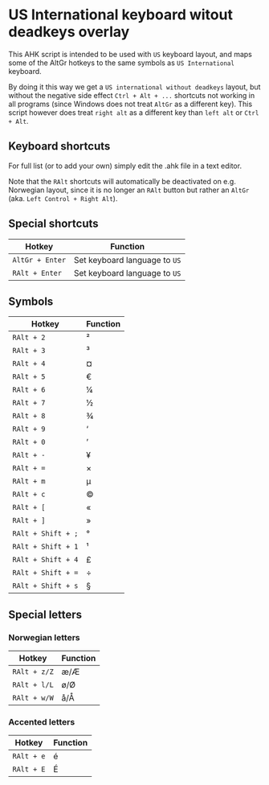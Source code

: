# US International keyboard witout deadkeys overlay

This AHK script is intended to be used with `US` keyboard layout, and maps some of the AltGr hotkeys to the same symbols as `US International` keyboard.

By doing it this way we get a `US international without deadkeys` layout, but without the negative side effect `Ctrl + Alt + ...` shortcuts not working in all programs (since Windows does not treat `AltGr` as a different key).
This script however does treat `right alt` as a different key than `left alt` or `Ctrl + Alt`.

## Keyboard shortcuts

For full list (or to add your own) simply edit the .ahk file in a text editor.

Note that the `RAlt` shortcuts will automatically be deactivated on e.g. Norwegian layout, since it is no longer an `RAlt` button but rather an `AltGr` (aka. `Left Control + Right Alt`).

## Special shortcuts

| Hotkey          | Function                      |
|-----------------|-------------------------------|
| `AltGr + Enter` | Set keyboard language to `US` |
| `RAlt + Enter`  | Set keyboard language to `US` |

## Symbols

| Hotkey             | Function |
|--------------------|----------|
| `RAlt + 2`         | ²        |
| `RAlt + 3`         | ³        |
| `RAlt + 4`         | ¤        |
| `RAlt + 5`         | €        |
| `RAlt + 6`         | ¼        |
| `RAlt + 7`         | ½        |
| `RAlt + 8`         | ¾        |
| `RAlt + 9`         | ‘        |
| `RAlt + 0`         | ’        |
| `RAlt + -`         | ¥        |
| `RAlt + =`         | ×        |
| `RAlt + m`         | µ        |
| `RAlt + c`         | ©        |
| `RAlt + [`         | «        |
| `RAlt + ]`         | »        |
| `RAlt + Shift + ;` | °        |
| `RAlt + Shift + 1` | ¹        |
| `RAlt + Shift + 4` | £        |
| `RAlt + Shift + =` | ÷        |
| `RAlt + Shift + s` | §        |

## Special letters

### Norwegian letters

| Hotkey       | Function |
|--------------|----------|
| `RAlt + z/Z` | æ/Æ      |
| `RAlt + l/L` | ø/Ø      |
| `RAlt + w/W` | å/Å      |

### Accented letters

| Hotkey     | Function |
|------------|----------|
| `RAlt + e` | é        |
| `RAlt + E` | É        |
